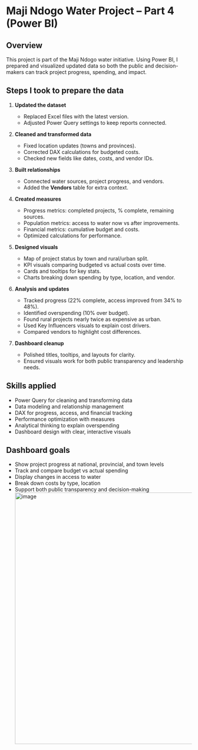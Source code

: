 # Maji Ndogo Water Project – Part 4 (Power BI)

## Overview  
This project is part of the Maji Ndogo water initiative. Using Power BI, I prepared and visualized updated data so both the public and decision-makers can track project progress, spending, and impact.  

## Steps I took to prepare the data  
1. **Updated the dataset**  
   - Replaced Excel files with the latest version.  
   - Adjusted Power Query settings to keep reports connected.  

2. **Cleaned and transformed data**  
   - Fixed location updates (towns and provinces).  
   - Corrected DAX calculations for budgeted costs.  
   - Checked new fields like dates, costs, and vendor IDs.  

3. **Built relationships**  
   - Connected water sources, project progress, and vendors.  
   - Added the **Vendors** table for extra context.  

4. **Created measures**  
   - Progress metrics: completed projects, % complete, remaining sources.  
   - Population metrics: access to water now vs after improvements.  
   - Financial metrics: cumulative budget and costs.  
   - Optimized calculations for performance.  

5. **Designed visuals**  
   - Map of project status by town and rural/urban split.  
   - KPI visuals comparing budgeted vs actual costs over time.  
   - Cards and tooltips for key stats.  
   - Charts breaking down spending by type, location, and vendor.  

6. **Analysis and updates**  
   - Tracked progress (22% complete, access improved from 34% to 48%).  
   - Identified overspending (10% over budget).  
   - Found rural projects nearly twice as expensive as urban.  
   - Used Key Influencers visuals to explain cost drivers.  
   - Compared vendors to highlight cost differences.  

7. **Dashboard cleanup**  
   - Polished titles, tooltips, and layouts for clarity.  
   - Ensured visuals work for both public transparency and leadership needs.  

## Skills applied  
- Power Query for cleaning and transforming data  
- Data modeling and relationship management  
- DAX for progress, access, and financial tracking  
- Performance optimization with measures  
- Analytical thinking to explain overspending  
- Dashboard design with clear, interactive visuals  

## Dashboard goals  
- Show project progress at national, provincial, and town levels  
- Track and compare budget vs actual spending  
- Display changes in access to water  
- Break down costs by type, location  
- Support both public transparency and decision-making
  <img width="1205" height="680" alt="image" src="https://github.com/user-attachments/assets/e0fe76af-5d83-4d29-b5a3-1bb429f3de3d" />

